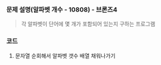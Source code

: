 ### 문제 설명(알파벳 개수 - 10808) - 브론즈4
> 각 알파벳이 단어에 몇 개가 포함되어 있는지 구하는 프로그램
### 코드
1. 문자열 순회해서 알파벳 갯수 배열 채워나가기